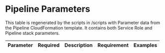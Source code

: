 # Pipeline Parameters

This table is regenerated by the scripts in /scripts with Parameter data from the Pipeline CloudFormation template. It contains both Service Role and Pipeline stack parameters.

| Parameter | Required | Description | Requirement | Examples | 
| --------- | -------- | ----------- | ----------- | -------- |
